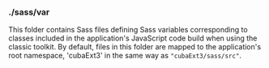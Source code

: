 ### ./sass/var

This folder contains Sass files defining Sass variables corresponding to classes
included in the application's JavaScript code build when using the classic toolkit.
By default, files in this folder are mapped to the application's root namespace,
'cubaExt3' in the same way as `"cubaExt3/sass/src"`.